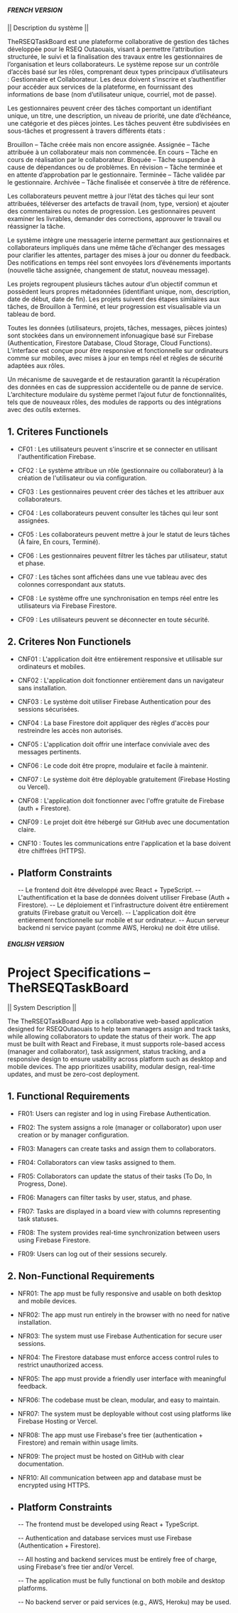 
#####  FRENCH VERSION #

|| Description du système ||

TheRSEQTaskBoard est une plateforme collaborative de gestion des tâches développée pour le RSEQ Outaouais, visant à permettre l’attribution structurée, le suivi et la finalisation des travaux entre les gestionnaires de l’organisation et leurs collaborateurs. Le système repose sur un contrôle d’accès basé sur les rôles, comprenant deux types principaux d’utilisateurs : Gestionnaire et Collaborateur. Les deux doivent s’inscrire et s’authentifier pour accéder aux services de la plateforme, en fournissant des informations de base (nom d’utilisateur unique, courriel, mot de passe).

Les gestionnaires peuvent créer des tâches comportant un identifiant unique, un titre, une description, un niveau de priorité, une date d’échéance, une catégorie et des pièces jointes. Les tâches peuvent être subdivisées en sous-tâches et progressent à travers différents états :

Brouillon – Tâche créée mais non encore assignée.
Assignée – Tâche attribuée à un collaborateur mais non commencée.
En cours – Tâche en cours de réalisation par le collaborateur.
Bloquée – Tâche suspendue à cause de dépendances ou de problèmes.
En révision – Tâche terminée et en attente d’approbation par le gestionnaire.
Terminée – Tâche validée par le gestionnaire.
Archivée – Tâche finalisée et conservée à titre de référence.

Les collaborateurs peuvent mettre à jour l’état des tâches qui leur sont attribuées, téléverser des artefacts de travail (nom, type, version) et ajouter des commentaires ou notes de progression. Les gestionnaires peuvent examiner les livrables, demander des corrections, approuver le travail ou réassigner la tâche.

Le système intègre une messagerie interne permettant aux gestionnaires et collaborateurs impliqués dans une même tâche d’échanger des messages pour clarifier les attentes, partager des mises à jour ou donner du feedback. Des notifications en temps réel sont envoyées lors d’événements importants (nouvelle tâche assignée, changement de statut, nouveau message).

Les projets regroupent plusieurs tâches autour d’un objectif commun et possèdent leurs propres métadonnées (identifiant unique, nom, description, date de début, date de fin). Les projets suivent des étapes similaires aux tâches, de Brouillon à Terminé, et leur progression est visualisable via un tableau de bord.

Toutes les données (utilisateurs, projets, tâches, messages, pièces jointes) sont stockées dans un environnement infonuagique basé sur Firebase (Authentication, Firestore Database, Cloud Storage, Cloud Functions). L’interface est conçue pour être responsive et fonctionnelle sur ordinateurs comme sur mobiles, avec mises à jour en temps réel et règles de sécurité adaptées aux rôles.

Un mécanisme de sauvegarde et de restauration garantit la récupération des données en cas de suppression accidentelle ou de panne de service. L’architecture modulaire du système permet l’ajout futur de fonctionnalités, tels que de nouveaux rôles, des modules de rapports ou des intégrations avec des outils externes.

## 1. Criteres Functionels

- CF01 : Les utilisateurs peuvent s'inscrire et se connecter en utilisant l'authentification Firebase.

- CF02 : Le système attribue un rôle (gestionnaire ou collaborateur) à la création de l'utilisateur ou via configuration.

- CF03 : Les gestionnaires peuvent créer des tâches et les attribuer aux collaborateurs.

- CF04 : Les collaborateurs peuvent consulter les tâches qui leur sont assignées.

- CF05 : Les collaborateurs peuvent mettre à jour le statut de leurs tâches (À faire, En cours, Terminé).

- CF06 : Les gestionnaires peuvent filtrer les tâches par utilisateur, statut et phase.

- CF07 : Les tâches sont affichées dans une vue tableau avec des colonnes correspondant aux statuts.

- CF08 : Le système offre une synchronisation en temps réel entre les utilisateurs via Firebase Firestore.

- CF09 : Les utilisateurs peuvent se déconnecter en toute sécurité.


## 2. Criteres Non Functionels

- CNF01 : L'application doit être entièrement responsive et utilisable sur ordinateurs et mobiles.

- CNF02 : L'application doit fonctionner entièrement dans un navigateur sans installation.

- CNF03 : Le système doit utiliser Firebase Authentication pour des sessions sécurisées.

- CNF04 : La base Firestore doit appliquer des règles d'accès pour restreindre les accès non autorisés.

- CNF05 : L'application doit offrir une interface conviviale avec des messages pertinents.

- CNF06 : Le code doit être propre, modulaire et facile à maintenir.

- CNF07 : Le système doit être déployable gratuitement (Firebase Hosting ou Vercel).

- CNF08 : L'application doit fonctionner avec l'offre gratuite de Firebase (auth + Firestore).

- CNF09 : Le projet doit être hébergé sur GitHub avec une documentation claire.

- CNF10 : Toutes les communications entre l'application et la base doivent être chiffrées (HTTPS).

- ## Platform Constraints 

    -- Le frontend doit être développé avec React + TypeScript.
    -- L'authentification et la base de données doivent utiliser Firebase (Auth + Firestore).
    -- Le déploiement et l'infrastructure doivent être entièrement gratuits (Firebase gratuit ou Vercel).
    -- L'application doit être entièrement fonctionnelle sur mobile et sur ordinateur.
    -- Aucun serveur backend ni service payant (comme AWS, Heroku) ne doit être utilisé.


   



##### ENGLISH VERSION #

# Project Specifications – TheRSEQTaskBoard

|| System Description ||

The TheRSEQTaskBoard App is a collaborative web-based application designed for RSEQOutaouais to help team managers assign and track tasks, while allowing collaborators to update the status of their work. The app must be built with React and Firebase, it must supports role-based access (manager and collaborator), task assignment, status tracking, and a responsive design to ensure usability across platform such as desktop and mobile devices. The app prioritizes usability, modular design, real-time updates, and must be zero-cost deployment.


## 1. Functional Requirements

- FR01: Users can register and log in using Firebase Authentication.

- FR02: The system assigns a role (manager or collaborator) upon user creation or by manager configuration.

- FR03: Managers can create tasks and assign them to collaborators.

- FR04: Collaborators can view tasks assigned to them.

- FR05: Collaborators can update the status of their tasks (To Do, In 
Progress, Done).

- FR06: Managers can filter tasks by user, status, and phase.

- FR07: Tasks are displayed in a board view with columns representing task statuses.

- FR08: The system provides real-time synchronization between users using Firebase Firestore.

- FR09: Users can log out of their sessions securely.


## 2. Non-Functional Requirements

- NFR01: The app must be fully responsive and usable on both desktop and mobile devices.

- NFR02: The app must run entirely in the browser with no need for native installation.

- NFR03: The system must use Firebase Authentication for secure user sessions.

- NFR04: The Firestore database must enforce access control rules to restrict unauthorized access.

- NFR05: The app must provide a friendly user interface with meaningful feedback.

- NFR06: The codebase must be clean, modular, and easy to maintain.

- NFR07: The system must be deployable without cost using platforms like Firebase Hosting or Vercel.

- NFR08: The app must use Firebase's free tier (authentication + Firestore) and remain within usage limits.

- NFR09: The project must be hosted on GitHub with clear documentation.

- NFR10: All communication between app and database must be encrypted using HTTPS.
 
- ## Platform Constraints 

    -- The frontend must be developed using React + TypeScript.

    -- Authentication and database services must use Firebase (Authentication + Firestore).

    -- All hosting and backend services must be entirely free of charge, using Firebase's free tier and/or Vercel.

    -- The application must be fully functional on both mobile and desktop platforms.
    
    -- No backend server or paid services (e.g., AWS, Heroku) may be used.
